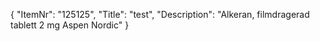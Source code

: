 {
  "ItemNr": "125125",
  "Title": "test",
  "Description": "Alkeran, filmdragerad tablett 2 mg Aspen Nordic"
}